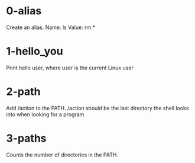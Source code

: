 # 0-alias
Create an alias.
    Name: ls
    Value: rm *

# 1-hello_you
Print hello user, where user is the current Linux user

# 2-path
Add /action to the PATH. /action should be the last directory the shell looks into when looking for a program

# 3-paths
Counts the number of directories in the PATH.
